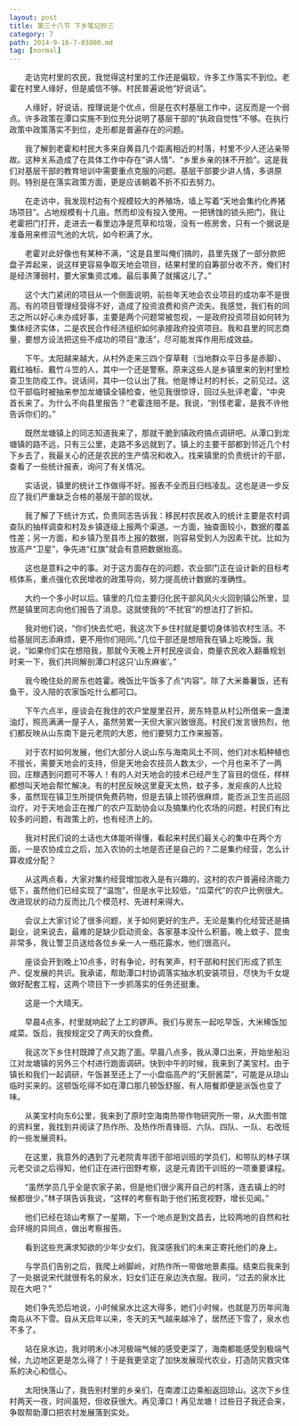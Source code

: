 ```yaml
---
layout: post
title: 第三十八节 下乡笔记抄三
category: 7
path: 2014-9-16-7-03800.md
tag: [normal]
---
```


　　走访完村里的农民，我觉得这村里的工作还是偏软，许多工作落实不到位。老霍在村里人缘好，但是威信不够。村民普遍说他“好说话”。

　　人缘好，好说话，按理说是个优点，但是在农村基层工作中，这反而是一个弱点。许多政策在潭口实施不到位充分说明了基层干部的“执政自觉性”不够。在执行政策中政策落实不到位，走形都是普遍存在的问题。

　　我了解到老霍和村民大多来自黄县几个距离相近的村落，村里不少人还沾亲带故。这种关系造成了在具体工作中存在“讲人情”、“乡里乡亲的抹不开脸”。这是我们对基层干部的教育培训中需要重点克服的问题。基层干部要少讲人情，多讲原则。特别是在落实政策方面，更是应该朝着不折不扣去努力。

　　在走访中，我发现村边有个规模较大的养殖场，墙上写着“天地会集约化养猪场项目”。占地规模有十几亩。然而却没有投入使用。一把锈蚀的锁头把门，我让老霍把门打开，走进去一看里边净是荒草和垃圾，没有一栋房舍，只有一个据说是准备用来修沼气池的大坑，如今积满了水。

　　老霍对此好像也有某种不满，“这是县里叫俺们搞的，县里先拨了一部分款把盘子弄起来，说这样更容易争取天地会项目，结果村里的自筹部分收不齐，俺们村是经济薄弱村，要大家集资忒难。最后事黄了就撂这儿了。”

　　这个大门紧闭的项目从一个侧面说明，前些年天地会农业项目的成功率不是很高。有的项目管理经营得不好，造成了投资浪费和资产流失。我感觉，我们有的同志之所以好心未办成好事，主要是两个问题常被忽视，一是政府投资项目如何转为集体经济实体，二是农民合作经济组织如何承接政府投资项目。我和县里的同志商量，要想方设法把这些不成功的项目“激活”，尽可能发挥作用形成效益。

　　下午。太阳越来越大，从村外走来三四个穿草鞋（当地群众平日多是赤脚）、戴红袖标、戴竹斗笠的人，其中一个还是警察。原来这些人是乡镇里来的到村里检查卫生防疫工作。说话间，其中一位认出了我。他是博让村的村长，之前见过。这位干部临时被抽来参加龙塘镇全镇检查，他见我很惊讶，回过头批评老霍，“中央首长来了。为什么不向县里报告？”老霍连赔不是。我说，“别怪老霍，是我不许他告诉你们的。”

　　既然龙塘镇上的同志知道我来了，那就干脆到镇政府搞点调研吧。从潭口到龙塘镇的路不远，只有三公里，走路不多远就到了。镇上的主要干部都到邻近几个村下乡去了，我最关心的还是农民的生产情况和收入。找来镇里的负责统计的干部，查看了一些统计报表，询问了有关情况。

　　实话说，镇里的统计工作做得不好。报表不全而且归档凌乱。这也是进一步反应了我们严重缺乏合格的基层干部的现状。

　　我了解了下统计方式，负责同志告诉我：移民村农民收入的统计主要是农村调查队的抽样调查和村及乡镇逐级上报两个渠道。一方面，抽查面较小，数据的覆盖性差；另一方面，和乡镇乃至县市上报的数据，则容易受到人为因素干扰。比如为放高产“卫星”，争先进“红旗”就会有意把数据抬高。

　　这也是意料之中的事。对于这方面存在的问题，农业部门正在设计新的目标考核体系，重点强化农民增收的政策导向，努力提高统计数据的准确性。

　　大约一个多小时以后。镇里的几位主要归化民干部风风火火回到镇公所里，显然是镇里同志向他们报告了消息。这就使我的“不扰官”的想法打了折扣。

　　我对他们说，“你们快去忙吧，我这次下乡住村就是要切身体验农村生活。不给基层同志添麻烦，更不用你们陪同。”几位干部还是想陪我在镇上吃晚饭。我说，“如果你们实在想陪我，那就今天晚上开村民座谈会，商量农民收入翻番规划时来一下，我们共同解剖潭口村这只‘山东麻雀’。”

　　我今晚住处的房东也姓霍。晚饭比午饭多了点“内容”。除了大米番薯饭，还有鱼干，没人陪的农家饭吃什么都可口。

　　下午六点半，座谈会在我住的农户堂屋里召开，房东特意从村公所借来一盏澳油灯，照亮满满一屋子人，虽然劳累一天但大家兴致很高。村民们发言很热烈，他们都反映从山东南下是元老院的大恩，他们要努力工作来报答。

　　对于农村如何发展，他们大部分人说山东与海南风土不同，他们对水稻种植也不擅长，需要天地会的支持，但是天地会农技员人数太少，一个月也来不了一两回，庄稼遇到问题可不等人！有的人对天地会的技术已经产生了盲目的信任，样样都想叫天地会帮忙解决。有的村民反映这里夏天太热，蚊子多，发疟疾的人比较多，虽然现在镇卫生所提供免费药物，但是去镇上领药很麻烦，能否派卫生员巡回治疗。对于天地会正在推广的农户互助协会以及搞集约化农场的问题，村民们有比较多的问题，有政策上的，也有经济上的。

　　我对村民们说的土话也大体能听得懂，看起来村民们最关心的集中在两个方面，一是农协成立之后，加入农协的土地是否还是自己的？二是集约经营，怎么计算收成分配？

　　从这两点看，大家对集约经营增加收入是有兴趣的，这村的农户普遍经济能力低下，虽然他们已经实现了“温饱”，但是水平比较低，“瓜菜代”的农户比例很大。改进现状的动力反而比几个模范村、先进村来得大。

　　会议上大家讨论了很多问题，关于如何更好的生产。无论是集约化经营还是搞副业，说来说去，最难的是缺少启动资金。各家基本没什么积蓄。晚上蚊子、昆虫非常多，我让警卫员送给各位乡亲一人一瓶花露水，他们很高兴。

　　座谈会开到晚上10点多，时有争论，时有笑声，村干部和村民们形成了抓生产、促发展的共识。我承诺，帮助潭口村协调落实抽水机安装项目，尽快为千女堤做好配套工程，这两个项目下一步抓落实的任务还挺重。

　　这是一个大晴天。

　　早晨4点多，村里就响起了上工的锣声。我们与房东一起吃早饭，大米稀饭加咸菜。饭后，我按规定交了两天的伙食费。

　　我这次下乡住村既蹲了点又跑了面。早晨八点多，我从潭口出来，开始坐船沿江对龙塘镇的另外三个村进行跑面调研。快到中午的时候，我来到了美宝村。由于镇长和我们一起调研，午饭甚至还上了一小盘临高产的“天厨酱菜”，可能是从琼山临时买来的。这顿饭吃得不如在潭口那几顿饭舒服，有人陪餐即便是派饭也变了味。

　　从美宝村向东6公里，我来到了原时空海南热带作物研究所一带，从大图书馆的资料里，我找到并阅读了热作所、及热作所青锋班、六队、四队、一队、右改班的一些发展资料。

　　在这里，我意外的遇到了元老院青年团干部培训班的学员们，和带队的林子琪元老交谈之后得知，他们正在进行田野考察，这是元青团干训班的一项重要课程。

　　“虽然学员几乎全是农家子弟，但是他们很少离开自己的村落，连去镇上的时候都很少，”林子琪告诉我说，“这样的考察有助于他们拓宽视野，增长见闻。”

　　他们已经在琼山考察了一星期，下一个地点是到文昌去，比较两地的自然和社会环境的异同点，做出考察报告。

　　看到这些充满求知欲的少年少女们，我深感我们的未来正寄托他们的身上。

　　与学员们告别之后，我爬上岭脚岭，对热作所一带做地景素描。结束后我来到了一处据说宋代就很有名的泉水，妇女们正在泉边洗衣服。我问，“过去的泉水比现在大吧？”

　　她们争先恐后地说，小时候泉水比这大得多，她们小时候，也就是万历年间海南岛从不下雪。自从天启年以来，冬天的天气越来越冷了，居然还下雪了，泉水也不多了。

　　站在泉水边，我对明末小冰河极端气候的感受更深了，海南都能感受到极端气候，九边地区更是怎么得了！于是我更坚定了加快发展现代农业，打造防灾救灾体系的决心和信心。

　　太阳快落山了，我告别村里的乡亲们，在南渡江边乘船返回琼山。这次下乡住村两天一夜，时间虽短，但收获很大。再见潭口！再见龙塘！过些日子我还会来，争取帮助潭口把农村发展落到实处。
